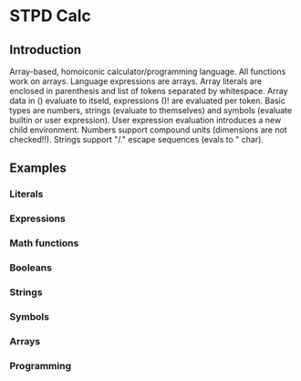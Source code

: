 # STPD Calc

## Introduction
Array-based, homoiconic calculator/programming language. All functions work on arrays. Language expressions are arrays.
Array literals are enclosed in parenthesis and list of tokens separated by whitespace. Array data in () evaluate to itseld, expressions ()! are evaluated per token.
Basic types are numbers, strings (evaluate to themselves) and symbols (evaluate builtin or user expression). User expression evaluation introduces a new child environment.
Numbers support compound units (dimensions are not checked!!). Strings support "/." escape sequences (evals to " char).

## Examples
### Literals
### Expressions
### Math functions
### Booleans
### Strings
### Symbols
### Arrays
### Programming
